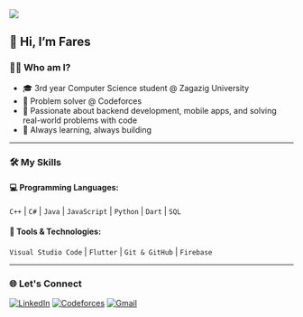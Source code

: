 <img src="https://capsule-render.vercel.app/api?type=waving&color=0:434343,100:000000&height=200&section=header&text=Fares%20Saleh&fontSize=40&fontColor=ffffff" />

## 👋 Hi, I’m Fares

### 👨‍💻 Who am I?
- 🎓 3rd year Computer Science student @ Zagazig University
- 🧠 Problem solver @ Codeforces
- 🚀 Passionate about backend development, mobile apps, and solving real-world problems with code  
- 🔭 Always learning, always building

---

### 🛠️ My Skills

#### 💻 Programming Languages:
`C++` | `C#` | `Java` | `JavaScript` | `Python` | `Dart` | `SQL`

#### 🧰 Tools & Technologies:
`Visual Studio Code` | `Flutter` | `Git & GitHub` | `Firebase`

---

### 🌐 Let's Connect

[![LinkedIn](https://img.shields.io/badge/LinkedIn-%230077B5.svg?&style=flat&logo=linkedin&logoColor=white)](https://www.linkedin.com/in/fares-mohamed-79b947287/)
[![Codeforces](https://img.shields.io/badge/Codeforces-%231f8acb.svg?&style=flat)](https://codeforces.com/profile/Fares_99)
[![Gmail](https://img.shields.io/badge/Email-D14836?style=flat&logo=gmail&logoColor=white)](mailto:farestarabek@gmail.com)



